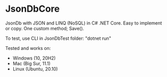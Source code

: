 # JsonDbCore
JsonDb with JSON and LINQ (NoSQL) in C# .NET Core. Easy to implement or copy. One custom method; Save().

To test, use CLI in JsonDbTest folder: "dotnet run"

Tested and works on:
- Windows (10, 20H2)
- Mac (Big Sur, 11.1)
- Linux (Ubuntu, 20.10)
